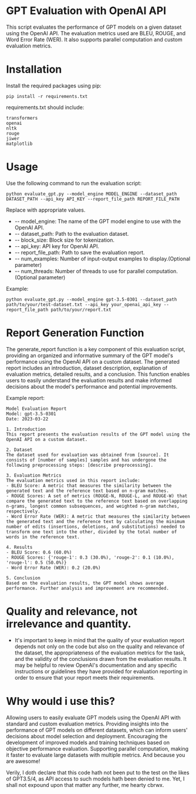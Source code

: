# GPT Evaluation with OpenAI API
This script evaluates the performance of GPT models on a given dataset using the OpenAI API. The evaluation metrics used are BLEU, ROUGE, and Word Error Rate (WER). It also supports parallel computation and custom evaluation metrics.

# Installation
Install the required packages using pip:

```
pip install -r requirements.txt
```
requirements.txt should include:
```
transformers
openai
nltk
rouge
jiwer
matplotlib
```
# Usage
Use the following command to run the evaluation script:
```
python evaluate_gpt.py --model_engine MODEL_ENGINE --dataset_path DATASET_PATH --api_key API_KEY --report_file_path REPORT_FILE_PATH
```
Replace with appropriate values.
- -- model_engine: The name of the GPT model engine to use with the OpenAI API.
- -- dataset_path: Path to the evaluation dataset.
- -- block_size: Block size for tokenization.
- -- api_key: API key for OpenAI API.
- -- report_file_path: Path to save the evaluation report.
- -- num_examples: Number of input-output examples to display.(Optional parameter)
- -- num_threads: Number of threads to use for parallel computation.(Optional parameter)

Example:
```
python evaluate_gpt.py --model_engine gpt-3.5-0301 --dataset_path path/to/your/test-dataset.txt --api_key your_openai_api_key --report_file_path path/to/your/report.txt
```
# Report Generation Function
The generate_report function is a key component of this evaluation script, providing an organized and informative summary of the GPT model's performance using the OpenAI API on a custom dataset. The generated report includes an introduction, dataset description, explanation of evaluation metrics, detailed results, and a conclusion. This function enables users to easily understand the evaluation results and make informed decisions about the model's performance and potential improvements.

Example report:
```
Model Evaluation Report
Model: gpt-3.5-0301
Date: 2023-03-22

1. Introduction
This report presents the evaluation results of the GPT model using the OpenAI API on a custom dataset.

2. Dataset
The dataset used for evaluation was obtained from [source]. It consists of [number of samples] samples and has undergone the following preprocessing steps: [describe preprocessing].

3. Evaluation Metrics
The evaluation metrics used in this report include:
- BLEU Score: A metric that measures the similarity between the generated text and the reference text based on n-gram matches.
- ROUGE Scores: A set of metrics (ROUGE-N, ROUGE-L, and ROUGE-W) that compare the generated text to the reference text based on overlapping n-grams, longest common subsequences, and weighted n-gram matches, respectively.
- Word Error Rate (WER): A metric that measures the similarity between the generated text and the reference text by calculating the minimum number of edits (insertions, deletions, and substitutions) needed to transform one text into the other, divided by the total number of words in the reference text.

4. Results
- BLEU Score: 0.6 (60.0%)
- ROUGE Scores: {'rouge-1': 0.3 (30.0%), 'rouge-2': 0.1 (10.0%), 'rouge-l': 0.5 (50.0%)}
- Word Error Rate (WER): 0.2 (20.0%)

5. Conclusion
Based on the evaluation results, the GPT model shows average performance. Further analysis and improvement are recommended.
```
# Quality and relevance, not irrelevance and quantity.
- It's important to keep in mind that the quality of your evaluation report depends not only on the code but also on the quality and relevance of the dataset, the appropriateness of the evaluation metrics for the task, and the validity of the conclusions drawn from the evaluation results. It may be helpful to review OpenAI's documentation and any specific instructions or guidelines they have provided for evaluation reporting in order to ensure that your report meets their requirements.

# Why would i use this?
Allowing users to easily evaluate GPT models using the OpenAI API with standard and custom evaluation metrics.
Providing insights into the performance of GPT models on different datasets, which can inform users' decisions about model selection and deployment.
Encouraging the development of improved models and training techniques based on objective performance evaluation.
Supporting parallel computation, making it faster to evaluate large datasets with multiple metrics. And because you are awesome!

Verily, I doth declare that this code hath not been put to the test on the likes of GPT3.5/4, as API access to such models hath been denied to me. Yet, I shall not expound upon that matter any further, me hearty cbrwx.
